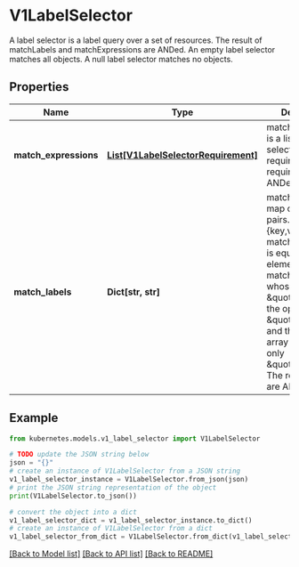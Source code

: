 # V1LabelSelector

A label selector is a label query over a set of resources. The result of matchLabels and matchExpressions are ANDed. An empty label selector matches all objects. A null label selector matches no objects.

## Properties

Name | Type | Description | Notes
------------ | ------------- | ------------- | -------------
**match_expressions** | [**List[V1LabelSelectorRequirement]**](V1LabelSelectorRequirement.md) | matchExpressions is a list of label selector requirements. The requirements are ANDed. | [optional] 
**match_labels** | **Dict[str, str]** | matchLabels is a map of {key,value} pairs. A single {key,value} in the matchLabels map is equivalent to an element of matchExpressions, whose key field is \&quot;key\&quot;, the operator is \&quot;In\&quot;, and the values array contains only \&quot;value\&quot;. The requirements are ANDed. | [optional] 

## Example

```python
from kubernetes.models.v1_label_selector import V1LabelSelector

# TODO update the JSON string below
json = "{}"
# create an instance of V1LabelSelector from a JSON string
v1_label_selector_instance = V1LabelSelector.from_json(json)
# print the JSON string representation of the object
print(V1LabelSelector.to_json())

# convert the object into a dict
v1_label_selector_dict = v1_label_selector_instance.to_dict()
# create an instance of V1LabelSelector from a dict
v1_label_selector_from_dict = V1LabelSelector.from_dict(v1_label_selector_dict)
```
[[Back to Model list]](../README.md#documentation-for-models) [[Back to API list]](../README.md#documentation-for-api-endpoints) [[Back to README]](../README.md)


